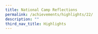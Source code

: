 ```yaml
---
title: National Camp Reflections
permalink: /achievements/highlights/22/
description: ""
third_nav_title: Highlights
---
```

